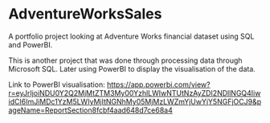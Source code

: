 # AdventureWorksSales

A portfolio project looking at Adventure Works financial dataset using SQL and PowerBI. 

This is another project that was done through processing data through Microsoft SQL. Later using PowerBI to display the visualisation of the data.

Link to PowerBI visualisation: https://app.powerbi.com/view?r=eyJrIjoiNDU0Y2Q2MjMtZTM3My00YzhlLWIwNTUtNzAyZDI2NDllNGQ4IiwidCI6ImJiMDc1YzM5LWIyMjItNGNhMy05MjMzLWZmYjUwYjY5NGFjOCJ9&pageName=ReportSection8fcbf4aad648d7ce68a4
